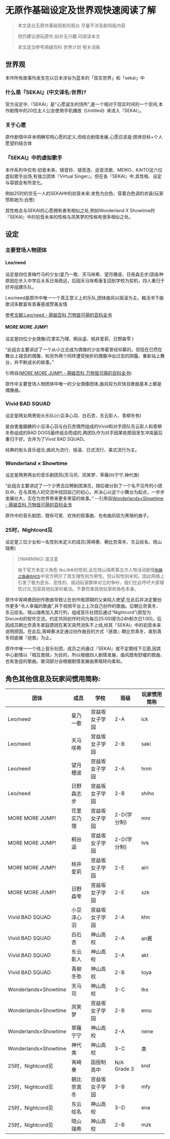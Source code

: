 # 无原作基础设定及世界观快速阅读了解

> 本文适合无原作基础观影的观众 尽量不涉及剧场版内容
> 
> 但仍建议游玩原作,如并无兴趣,可阅读本文
> 
> 本文适当参考萌娘百科 世界计划 相关词条

## 世界观

本作所有故事均发生在以日本涉谷为蓝本的「现实世界」和「sekai」中

### 什么是『SEKAI』(中文译名:世界)?

官方设定中,『SEKAI』是"心愿诞生的场所",是一个相对于现实时间的一个空间,本作剧情中的20位主人公会使用手机播放《Untitled》来进入『SEKAI』。

### 关于心愿

原作剧情中并未明确写明心愿的定义,但结合剧情发展,心愿应该是:团体目标+个人愿望的结合体

### 『SEKAI』中的虚拟歌手

本作系列中仅有:初音未来、镜音铃、镜音连、巡音流歌、MEIKO、KAITO这六位虚拟歌手出场,有独立团体『Virtual Singer』。但在各『SEKAI』中,其性格、设定与容貌会有所变化。

例如25时的空无一人的SEKAI中的初音未来:发色为白色、穿着白色调的衣装(玩家惯称她为:白葱)

其性格会与SEKAI的心愿拥有者有相似之处,例如Wonderland X Showtime的『SEKAI』中的初音未来的性格与凤笑梦的性格有很多相似之处。

## 设定

### 主要登场人物团体

#### Leo/need

设定是四位青梅竹马的少女(星乃一歌、天马咲希、望月穗波、日夜森志步)因各种原因在步入中学后关系日渐疏远，后因天马咲希康复回到学校为契机，四人重归于好并组建乐队。

Leo/need是原作中唯一一个真正意义上的乐队,团体曲风以摇滚为主。箱活书下曲歌词多数富有青春感或赞美友情

[参考文献:Leo/need - 萌娘百科 万物皆可萌的百科全书](https://zh.moegirl.org.cn/Leo/need)

#### MORE MORE JUMP!

设定是四位少女偶像(花里实乃理、桐谷遥、桃井爱莉、日野森雫 )

“此组合主要讲述了一个从小立志成为偶像的少女带着曾经仰慕的，但现在已然在舞台上褪去的偶像，和另外两个同样遭受挫折的偶像冲出过去的阴霾，重新站上舞台，并不断成长的故事。”

引用自([MORE MORE JUMP! - 萌娘百科 万物皆可萌的百科全书](https://zh.moegirl.org.cn/MORE_MORE_JUMP!))

原作中主要登场人物团体中唯一的少女偶像团体,曲风较为欢快且歌曲基本上都是偶像曲。

### Vivid BAD SQUAD

设定是两女两男街头乐队(小豆泽心羽、白石杏、东云彰人、青柳冬弥)

是由害羞腼腆的小豆泽心羽与白石杏偶然组成的Vivid和对手团队东云彰人和青柳冬弥组成的BAD DOGS最终组合而成的,两团队作为对手因某些原因发生冲突最后重归于好。合并为了Vivid BAD SQUAD。

经典的街头音乐组合,曲风为流行、摇滚、日式流行、美式流行为主。

### Wonderland × Showtime

设定是两男两女的音乐剧团风(天马司、凤笑梦、草薙(tì)宁宁,神代类)

“此组合主要讲述了一个少男去应聘剧团演员，随后被分到了一个名不见传的小团队中，在与其他人的交流中找回自己的初心，并决心以这个小舞台为起点，一步步发展壮大，志在为世界带来更多笑容的故事。” --引用自[Wonderlands×Showtime - 萌娘百科 万物皆可萌的百科全书](https://mzh.moegirl.org.cn/Wonderlands%C3%97Showtime "Wonderlands×Showtime")

原作中的音乐剧团，既有可爱、欢快的叙事曲、也有曲风较为黑暗的曲子。

### 25时，Nightcord见

设定是三位少女和一名性别未定义的成员(宵崎奏、朝比奈真冬、东云绘名、晓山瑞希)

> [!WARNING] 请注意
> 
> 由于官方未定义角色 ``晓山瑞希``的性别,且在晓山瑞希第五次人物活动剧情[``荆棘之路通向何方``](https://www.bilibili.com/video/BV1xj26Y7EC2/)中官方明示了其生理性别为男性。但认知性别未知。因此网络上引发了极为恶劣、恶性的、挑动玩家群体对立的争吵。我们在此呼吁大家理性讨论,包容其他玩家的看法。不要伤害其他玩家和角色本身。

原作中宵崎奏因创作歌曲导致让在创作瓶颈期的父亲陷入绝望,在此后并决定要创作更多“令人幸福的歌曲”,并于视频平台上上次自己创作的歌曲。后朝比奈真冬、东云绘名、晓山瑞希加入其行列，组成音乐社团后通过“Nightcord”(原型为Discord)的软件交流。约定共同创作时间为每日25:00(即为24h制次日1:00)。后因成员朝比奈真冬家庭原因在某天突然消失不上线,经其『SEKAI』中的初音未来说明原因。在此后,宵崎奏决定通过创作曲目的方式『拯救』朝比奈真冬，直到真冬彻底被『拯救』为止。

原作中唯一一个线上音乐社团，成员之间通过『SEKAI』或不定期线下见面,因其中心剧情以『相互救赎』为目的，所以根据四人剧情发展，曲风既有舒缓的歌曲、也有急促的歌曲。歌词部分会根据剧情发展由黑暗转向柔和。

## 角色其他信息及玩家间惯用简称:

| 团体                   | 成员    | 学校      | 班级          | 玩家惯用简称 |
| -------------------- | ----- | ------- | ----------- | ------ |
| Leo/need             | 星乃一歌  | 宫益坂女子学园 | 2-A         | ick    |
| Leo/need             | 天马咲希  | 宫益坂女子学园 | 2-B         | saki   |
| Leo/need             | 望月穗波  | 宫益坂女子学园 | 2-A         | hnm    |
| Leo/need             | 日野森志步 | 宫益坂女子学园 | 2-B         | shiho  |
| MORE MORE JUMP!      | 花里实乃理 | 宫益坂女子学园 | 2-D(学分制)    | mnr    |
| MORE MORE JUMP!      | 桐谷遥   | 宫益坂女子学园 | 2-D(学分制)    | hrk    |
| MORE MORE JUMP!      | 桃井爱莉  | 宫益坂女子学园 | 2-E         | airi   |
| MORE MORE JUMP!      | 日野森雫  | 宫益坂女子学园 | 2-E         | szk    |
| Vivid BAD SQUAD      | 小豆泽心羽 | 宫益坂女子学园 | 2-A         | khn    |
| Vivid BAD SQUAD      | 白石杏   | 神山高校    | 2-A         | an酱    |
| Vivid BAD SQUAD      | 东云彰人  | 神山高校    | 2-A         | akt    |
| Vivid BAD SQUAD      | 青柳冬弥  | 神山高校    | 2-B         | toya   |
| Wonderlands×Showtime | 天马司   | 神山高校    | 3-C         | tks    |
| Wonderlands×Showtime | 凤笑梦   | 宫益坂女子学园 | 2-B         | emu    |
| Wonderlands×Showtime | 草薙宁宁  | 神山高校    | 2-A         | nene   |
| Wonderlands×Showtime | 神代类   | 神山高校    | 3-C         | 类      |
| 25时，Nightcord见       | 宵崎奏   | 函授制高中   | N/A Grade 3 | knd    |
| 25时，Nightcord见       | 朝比奈真冬 | 宫益坂女子学园 | 3-B         | mfy    |
| 25时，Nightcord见       | 东云绘名  | 神山高校    | 3-D         | ena    |
| 25时，Nightcord见       | 晓山瑞希  | 神山高校    | 2-B         | mzk    |
